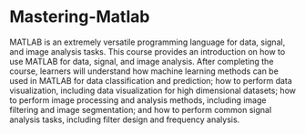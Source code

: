 # Mastering-Matlab
MATLAB is an extremely versatile programming language for data, signal, and image analysis tasks. This course provides an introduction on how to use MATLAB for data, signal, and image analysis. After completing the course,  learners will understand how machine learning methods can be used in MATLAB for data classification and prediction; how to perform data visualization, including data visualization for high dimensional datasets; how to perform image processing and analysis methods, including image filtering and image segmentation; and how to perform common signal analysis tasks, including filter design and frequency analysis.
